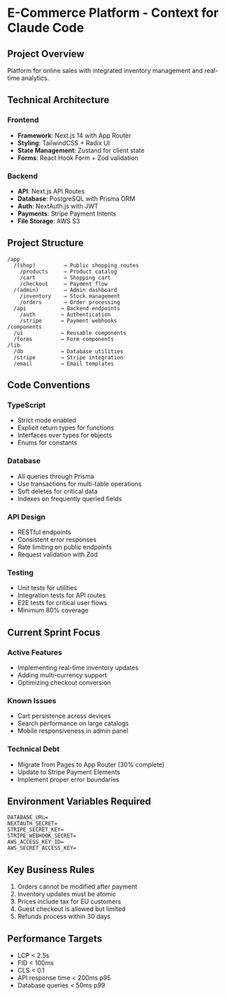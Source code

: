 # E-Commerce Platform - Context for Claude Code

## Project Overview
Platform for online sales with integrated inventory management and real-time analytics.

## Technical Architecture

### Frontend
- **Framework**: Next.js 14 with App Router
- **Styling**: TailwindCSS + Radix UI
- **State Management**: Zustand for client state
- **Forms**: React Hook Form + Zod validation

### Backend
- **API**: Next.js API Routes
- **Database**: PostgreSQL with Prisma ORM
- **Auth**: NextAuth.js with JWT
- **Payments**: Stripe Payment Intents
- **File Storage**: AWS S3

## Project Structure
```
/app
  /(shop)         → Public shopping routes
    /products     → Product catalog
    /cart         → Shopping cart
    /checkout     → Payment flow
  /(admin)        → Admin dashboard
    /inventory    → Stock management
    /orders       → Order processing
  /api           → Backend endpoints
    /auth        → Authentication
    /stripe      → Payment webhooks
/components
  /ui            → Reusable components
  /forms         → Form components
/lib
  /db            → Database utilities
  /stripe        → Stripe integration
  /email         → Email templates
```

## Code Conventions

### TypeScript
- Strict mode enabled
- Explicit return types for functions
- Interfaces over types for objects
- Enums for constants

### Database
- All queries through Prisma
- Use transactions for multi-table operations
- Soft deletes for critical data
- Indexes on frequently queried fields

### API Design
- RESTful endpoints
- Consistent error responses
- Rate limiting on public endpoints
- Request validation with Zod

### Testing
- Unit tests for utilities
- Integration tests for API routes
- E2E tests for critical user flows
- Minimum 80% coverage

## Current Sprint Focus

### Active Features
- Implementing real-time inventory updates
- Adding multi-currency support
- Optimizing checkout conversion

### Known Issues
- Cart persistence across devices
- Search performance on large catalogs
- Mobile responsiveness in admin panel

### Technical Debt
- Migrate from Pages to App Router (30% complete)
- Update to Stripe Payment Elements
- Implement proper error boundaries

## Environment Variables Required
```env
DATABASE_URL=
NEXTAUTH_SECRET=
STRIPE_SECRET_KEY=
STRIPE_WEBHOOK_SECRET=
AWS_ACCESS_KEY_ID=
AWS_SECRET_ACCESS_KEY=
```

## Key Business Rules
1. Orders cannot be modified after payment
2. Inventory updates must be atomic
3. Prices include tax for EU customers
4. Guest checkout is allowed but limited
5. Refunds process within 30 days

## Performance Targets
- LCP < 2.5s
- FID < 100ms
- CLS < 0.1
- API response time < 200ms p95
- Database queries < 50ms p99
